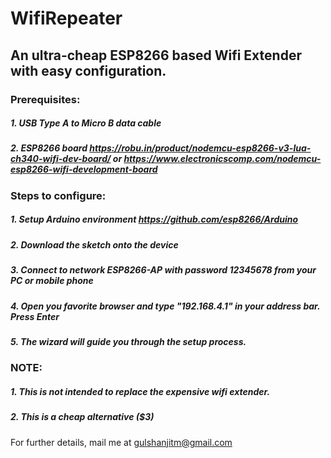 # WifiRepeater
## An ultra-cheap ESP8266 based Wifi Extender with easy configuration.

### Prerequisites:
##### 1. USB Type A to Micro B data cable
##### 2. ESP8266 board https://robu.in/product/nodemcu-esp8266-v3-lua-ch340-wifi-dev-board/ or https://www.electronicscomp.com/nodemcu-esp8266-wifi-development-board
### Steps to configure:
##### 1. Setup Arduino environment https://github.com/esp8266/Arduino
##### 2. Download the sketch onto the device
##### 3. Connect to network ESP8266-AP with password 12345678 from your PC or mobile phone
##### 4. Open you favorite browser and type "192.168.4.1" in your address bar. Press Enter
##### 5. The wizard will guide you through the setup process.

### NOTE:
##### 1. This is not intended to replace the expensive wifi extender.
##### 2. This is a cheap alternative ($3) 

For further details, mail me at gulshanjitm@gmail.com
